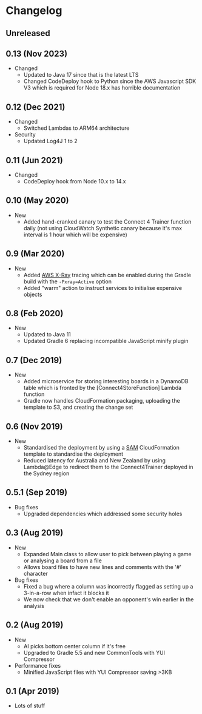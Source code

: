 # Changelog

## Unreleased

## 0.13 (Nov 2023)

* Changed
    * Updated to Java 17 since that is the latest LTS
    * Changed CodeDeploy hook to Python since the AWS Javascript SDK V3 which is required for Node 18.x has horrible documentation

## 0.12 (Dec 2021)

* Changed
    * Switched Lambdas to ARM64 architecture
* Security
    * Updated Log4J 1 to 2

## 0.11 (Jun 2021)
* Changed
    * CodeDeploy hook from Node 10.x to 14.x

## 0.10 (May 2020)

* New
    * Added hand-cranked canary to test the Connect 4 Trainer function daily (not using CloudWatch Synthetic canary because it's max interval is 1 hour which will be expensive)

## 0.9 (Mar 2020)

* New
    * Added [AWS X-Ray](https://aws.amazon.com/xray/) tracing which can be enabled during the Gradle build with the ``-Pxray=Active`` option
    * Added "warm" action to instruct services to initialise expensive objects

## 0.8 (Feb 2020)
* New
    * Updated to Java 11
    * Updated Gradle 6 replacing incompatible JavaScript minify plugin

## 0.7 (Dec 2019)
* New
    * Added microservice for storing interesting boards in a DynamoDB table which is fronted by the [Connect4StoreFunction] Lambda function
    * Gradle now handles CloudFormation packaging, uploading the template to S3, and creating the change set

## 0.6 (Nov 2019)
* New
    * Standardised the deployment by using a [SAM](https://github.com/awslabs/serverless-application-model) CloudFormation template to standardise the deployment
    * Reduced latency for Australia and New Zealand by using Lambda@Edge to redirect them to the Connect4Trainer deployed in the Sydney region

## 0.5.1 (Sep 2019)
* Bug fixes
    * Upgraded dependencies which addressed some security holes

## 0.3 (Aug 2019)

* New
    * Expanded Main class to allow user to pick between playing a game or analysing a board from a file
    * Allows board files to have new lines and comments with the '#' character
* Bug fixes
    * Fixed a bug where a column was incorrectly flagged as setting up a 3-in-a-row when infact it blocks it
    * We now check that we don't enable an opponent's win earlier in the analysis

## 0.2 (Aug 2019)
* New
    * AI picks bottom center column if it's free
    * Upgraded to Gradle 5.5 and new CommonTools with YUI Compressor
* Performance fixes
    * Minified JavaScript files with YUI Compressor saving >3KB

## 0.1 (Apr 2019)

* Lots of stuff